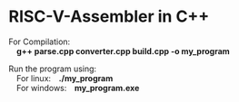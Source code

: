 # RISC-V-Assembler in C++

For Compilation:  
&emsp;**g++ parse.cpp converter.cpp build.cpp -o my_program**  

Run the program using:  
&emsp;For linux:&emsp;**./my_program**  
&emsp;For windows:&emsp;**my_program.exe**  

